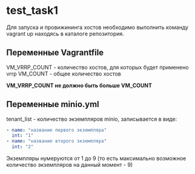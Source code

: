 # test_task1

Для запуска и провижининга хостов необходимо выполнить команду vagrant up находясь в каталоге репозитория.


## Переменные Vagrantfile

VM_VRRP_COUNT - количество хостов, для которых будет применено vrrp
VM_COUNT - общее количество хостов

**VM_VRRP_COUNT не должно быть больше VM_COUNT**



## Переменные minio.yml

tenant_list - количество экземпляров minio, записывается в виде:
```yaml
- name: "название первого экземпляра"
  int: "1"
- name: "название второго экземпляра"
  int: "2"
 ```

Экземпляры нумеруются от 1 до 9 (то есть максимально возможное количество экземпляров на данный момент - 9)
